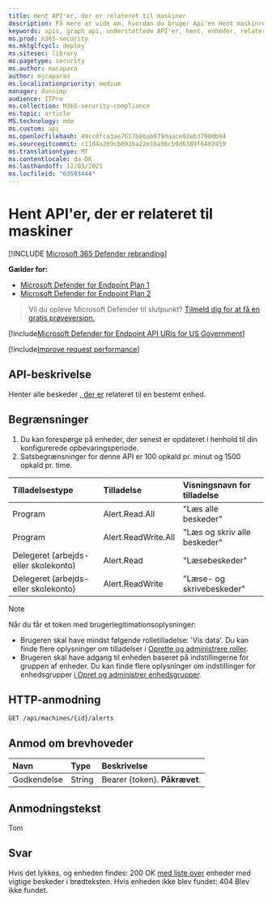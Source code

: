 ```yaml
---
title: Hent API'er, der er relateret til maskiner
description: Få mere at vide om, hvordan du bruger Api'en Hent maskinrelaterede beskeder. Denne API gør det muligt at hente alle beskeder, der er relateret til en bestemt enhed i Microsoft Defender til slutpunkt.
keywords: apis, graph api, understøttede API'er, hent, enheder, relaterede, beskeder
ms.prod: m365-security
ms.mktglfcycl: deploy
ms.sitesec: library
ms.pagetype: security
ms.author: macapara
author: mjcaparas
ms.localizationpriority: medium
manager: dansimp
audience: ITPro
ms.collection: M365-security-compliance
ms.topic: article
MS.technology: mde
ms.custom: api
ms.openlocfilehash: 49cc0fca3ae7617b86ab079daace92eb3790db94
ms.sourcegitcommit: c11d4a2b9cb891ba22e16a96cb9d6389f6482459
ms.translationtype: MT
ms.contentlocale: da-DK
ms.lasthandoff: 12/03/2021
ms.locfileid: "63593444"
---
```

# <a name="get-machine-related-alerts--api"></a>Hent API'er, der er relateret til maskiner

[!INCLUDE [Microsoft 365 Defender rebranding](../../includes/microsoft-defender.md)]

**Gælder for:** 
- [Microsoft Defender for Endpoint Plan 1](https://go.microsoft.com/fwlink/?linkid=2154037)
- [Microsoft Defender for Endpoint Plan 2](https://go.microsoft.com/fwlink/?linkid=2154037)

> Vil du opleve Microsoft Defender til slutpunkt? [Tilmeld dig for at få en gratis prøveversion.](https://signup.microsoft.com/create-account/signup?products=7f379fee-c4f9-4278-b0a1-e4c8c2fcdf7e&ru=https://aka.ms/MDEp2OpenTrial?ocid=docs-wdatp-exposedapis-abovefoldlink)

[!include[Microsoft Defender for Endpoint API URIs for US Government](../../includes/microsoft-defender-api-usgov.md)]

[!include[Improve request performance](../../includes/improve-request-performance.md)]

## <a name="api-description"></a>API-beskrivelse

Henter alle beskeder [, der er](alerts.md) relateret til en bestemt enhed.

## <a name="limitations"></a>Begrænsninger

1. Du kan forespørge på enheder, der senest er opdateret i henhold til din konfigurerede opbevaringsperiode.
2. Satsbegrænsninger for denne API er 100 opkald pr. minut og 1500 opkald pr. time.

Tilladelsestype|Tilladelse|Visningsnavn for tilladelse
:---|:---|:---
Program|Alert.Read.All|"Læs alle beskeder"
Program|Alert.ReadWrite.All|"Læs og skriv alle beskeder"
Delegeret (arbejds- eller skolekonto) | Alert.Read | "Læsebeskeder"
Delegeret (arbejds- eller skolekonto) | Alert.ReadWrite | "Læse- og skrivebeskeder"

> [!NOTE]
> Når du får et token med brugerlegitimationsoplysninger:
>
> - Brugeren skal have mindst følgende rolletilladelse: 'Vis data'. Du kan finde flere oplysninger om tilladelser i [Oprette og administrere roller](user-roles.md).
> - Brugeren skal have adgang til enheden baseret på indstillingerne for gruppen af enheder. Du kan finde flere oplysninger om indstillinger for enhedsgrupper [i Opret og administrer enhedsgrupper](machine-groups.md).

## <a name="http-request"></a>HTTP-anmodning

```http
GET /api/machines/{id}/alerts
```

## <a name="request-headers"></a>Anmod om brevhoveder

Navn|Type|Beskrivelse
:---|:---|:---
Godkendelse | String | Bearer {token}. **Påkrævet**.

## <a name="request-body"></a>Anmodningstekst

Tom

## <a name="response"></a>Svar

Hvis det lykkes, og enheden findes: 200 OK [med liste over](alerts.md) enheder med vigtige beskeder i brødteksten. Hvis enheden ikke blev fundet: 404 Blev ikke fundet.

